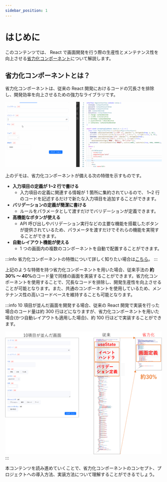 ```yaml
---
sidebar_position: 1
---
```


# はじめに

このコンテンツでは、 React で画面開発を行う際の生産性とメンテナンス性を向上させる[省力化コンポーネント](category/省力化コンポーネントを知る)について解説します。

## 省力化コンポーネントとは？

省力化コンポーネントは、従来の React 開発におけるコードの冗長さを排除し、開発効率を向上させるための強力なライブラリです。

![デモ](../static/img/demo.gif)

上のデモは、省力化コンポーネントが備える次の特徴を示すものです。

- <strong>入力項目の定義が 1~2 行で書ける </strong>
  - 入力項目の定義に関連する情報が 1 箇所に集約されているので、 1~2 行のコードを記述するだけで新たな入力項目を追加することができます。
- <strong>バリデーションの定義が簡潔に書ける </strong>
  - ルールをパラメータとして渡すだけでバリデーションが定義できます。
- <strong>高機能なボタンが使える </strong>
  - API 呼び出しやバリデーション実行などの主要な機能を搭載したボタンが提供されているため、パラメータを渡すだけでそれらの機能を実現することができます。
- <strong>自動レイアウト機能が使える </strong>
  - 1 つの画面内の複数のコンポーネントを自動で配置することができます。

:::info
省力化コンポーネントの特徴について詳しく知りたい場合は[こちら](./know-cs-component/features.md)。
:::

上記のような特徴を持つ省力化コンポーネントを用いた場合、従来手法の<strong> 約 30% ～ 40%</strong>のコード量で同様の画面を実装することができます。省力化コンポーネントを使用することで、冗長なコードを排除し、開発生産性を向上させることが可能となります。また、共通のコンポーネントを使用しているため、メンテナンス性の高いコードベースを維持することも可能となります。

:::info
10 項目が並んだ画面を開発する場合、従来の React 開発で実装を行った場合のコード量は約 300 行ほどになりますが、省力化コンポーネントを用いた場合(かつ自動レイアウトも適用した場合)、約 100 行ほどで実装することができます。

![コード量の比較](../static/img/code_compare.png)
:::

本コンテンツを読み進めていくことで、省力化コンポーネントのコンセプト、プロジェクトへの導入方法、実装方法について理解することができるでしょう。
